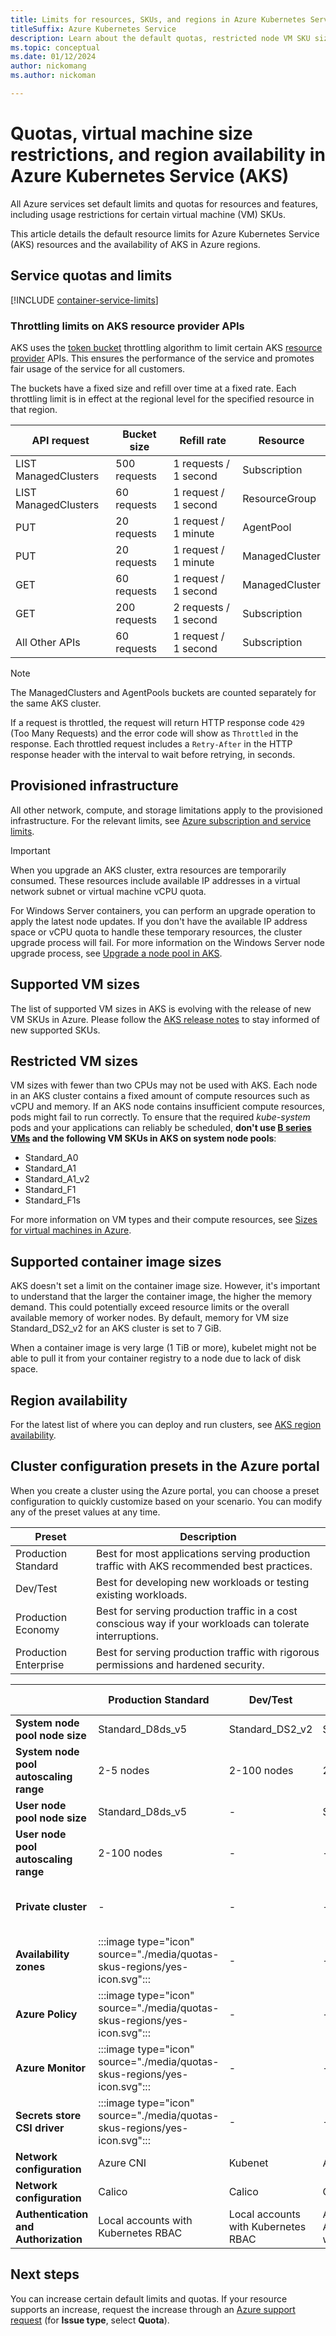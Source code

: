 ```yaml
---
title: Limits for resources, SKUs, and regions in Azure Kubernetes Service (AKS)
titleSuffix: Azure Kubernetes Service
description: Learn about the default quotas, restricted node VM SKU sizes, and region availability of the Azure Kubernetes Service (AKS).
ms.topic: conceptual
ms.date: 01/12/2024
author: nickomang
ms.author: nickoman

---
```


# Quotas, virtual machine size restrictions, and region availability in Azure Kubernetes Service (AKS)

All Azure services set default limits and quotas for resources and features, including usage restrictions for certain virtual machine (VM) SKUs.

This article details the default resource limits for Azure Kubernetes Service (AKS) resources and the availability of AKS in Azure regions.

## Service quotas and limits

[!INCLUDE [container-service-limits](~/reusable-content/ce-skilling/azure/includes/container-service-limits.md)]

### Throttling limits on AKS resource provider APIs

AKS uses the [token bucket](https://en.wikipedia.org/wiki/Token_bucket) throttling algorithm to limit certain AKS [resource provider](/azure/azure-resource-manager/management/resource-providers-and-types) APIs. This ensures the performance of the service and promotes fair usage of the service for all customers.

The buckets have a fixed size and refill over time at a fixed rate. Each throttling limit is in effect at the regional level for the specified resource in that region.

| API request | Bucket size | Refill rate | Resource |
|---|---|---|---|
| LIST ManagedClusters | 500 requests | 1 requests / 1 second | Subscription |
| LIST ManagedClusters | 60 requests | 1 request / 1 second | ResourceGroup |
| PUT | 20 requests | 1 request / 1 minute | AgentPool |
| PUT | 20 requests | 1 request / 1 minute | ManagedCluster |
| GET | 60 requests | 1 request / 1 second | ManagedCluster |
| GET | 200 requests | 2 requests / 1 second | Subscription |
| All Other APIs | 60 requests | 1 request / 1 second | Subscription |

> [!NOTE]
> The ManagedClusters and AgentPools buckets are counted separately for the same AKS cluster.

If a request is throttled, the request will return HTTP response code `429` (Too Many Requests) and the error code will show as `Throttled` in the response. Each throttled request includes a `Retry-After` in the HTTP response header with the interval to wait before retrying, in seconds. 

## Provisioned infrastructure

All other network, compute, and storage limitations apply to the provisioned infrastructure. For the relevant limits, see [Azure subscription and service limits](/azure/azure-resource-manager/management/azure-subscription-service-limits).

> [!IMPORTANT]
> When you upgrade an AKS cluster, extra resources are temporarily consumed. These resources include available IP addresses in a virtual network subnet or virtual machine vCPU quota.
>
> For Windows Server containers, you can perform an upgrade operation to apply the latest node updates. If you don't have the available IP address space or vCPU quota to handle these temporary resources, the cluster upgrade process will fail. For more information on the Windows Server node upgrade process, see [Upgrade a node pool in AKS][nodepool-upgrade].

## Supported VM sizes

The list of supported VM sizes in AKS is evolving with the release of new VM SKUs in Azure. Please follow the [AKS release notes](https://github.com/Azure/AKS/releases) to stay informed of new supported SKUs.

## Restricted VM sizes

VM sizes with fewer than two CPUs may not be used with AKS.
Each node in an AKS cluster contains a fixed amount of compute resources such as vCPU and memory. If an AKS node contains insufficient compute resources, pods might fail to run correctly. To ensure that the required *kube-system* pods and your applications can reliably be scheduled, **don't use [B series VMs][b-series-vm] and the following VM SKUs in AKS on system node pools**:

- Standard_A0
- Standard_A1
- Standard_A1_v2
- Standard_F1
- Standard_F1s

For more information on VM types and their compute resources, see [Sizes for virtual machines in Azure][vm-skus].

## Supported container image sizes

AKS doesn't set a limit on the container image size. However, it's important to understand that the larger the container image, the higher the memory demand. This could potentially exceed resource limits or the overall available memory of worker nodes. By default, memory for VM size Standard_DS2_v2 for an AKS cluster is set to 7 GiB.

When a container image is very large (1 TiB or more), kubelet might not be able to pull it from your container registry to a node due to lack of disk space.

## Region availability

For the latest list of where you can deploy and run clusters, see [AKS region availability][region-availability].

## Cluster configuration presets in the Azure portal

When you create a cluster using the Azure portal, you can choose a preset configuration to quickly customize based on your scenario. You can modify any of the preset values at any time.

| Preset                      | Description                                                            |
|-----------------------------|------------------------------------------------------------------------|
| Production Standard         | Best for most applications serving production traffic with AKS recommended best practices. |
| Dev/Test                    | Best for developing new workloads or testing existing workloads. |
| Production Economy          | Best for serving production traffic in a cost conscious way if your workloads can tolerate interruptions. |
| Production Enterprise       | Best for serving production traffic with rigorous permissions and hardened security. |

|                              | Production Standard |Dev/Test|Production Economy|Production Enterprise|
|------------------------------|---------|--------|--------|--------|
|**System node pool node size**|Standard_D8ds_v5 |Standard_DS2_v2|Standard_D8ds_v5|Standard_D16ds_v5|
|**System node pool autoscaling range**|2-5 nodes|2-100 nodes|2-5 nodes|2-5 nodes|
|**User node pool node size**|Standard_D8ds_v5|-|Standard_D8as_v4|Standard_D8ds_v5|
|**User node pool autoscaling range**|2-100 nodes|-|-|2-100 nodes|
|**Private cluster**|-|-|-|:::image type="icon" source="./media/quotas-skus-regions/yes-icon.svg":::|
|**Availability zones**|:::image type="icon" source="./media/quotas-skus-regions/yes-icon.svg":::|-|-|:::image type="icon" source="./media/quotas-skus-regions/yes-icon.svg":::|
|**Azure Policy**|:::image type="icon" source="./media/quotas-skus-regions/yes-icon.svg":::|-|-|:::image type="icon" source="./media/quotas-skus-regions/yes-icon.svg":::|
|**Azure Monitor**|:::image type="icon" source="./media/quotas-skus-regions/yes-icon.svg":::|-|-|:::image type="icon" source="./media/quotas-skus-regions/yes-icon.svg":::|
|**Secrets store CSI driver**|:::image type="icon" source="./media/quotas-skus-regions/yes-icon.svg":::|-|-|:::image type="icon" source="./media/quotas-skus-regions/yes-icon.svg":::|
|**Network configuration**|Azure CNI|Kubenet|Azure CNI|Azure CNI|
|**Network configuration**|Calico|Calico|Calico|Calico|
|**Authentication and Authorization**|Local accounts with Kubernetes RBAC|Local accounts with Kubernetes RBAC|Azure AD Authentication with Azure RBAC|Azure AD authentication with Azure RBAC|


## Next steps

You can increase certain default limits and quotas. If your resource supports an increase, request the increase through an [Azure support request][azure-support] (for **Issue type**, select **Quota**).

<!-- LINKS - External -->
[azure-support]: https://portal.azure.com/#blade/Microsoft_Azure_Support/HelpAndSupportBlade/newsupportrequest
[region-availability]: https://azure.microsoft.com/global-infrastructure/services/?products=kubernetes-service

<!-- LINKS - Internal -->
[vm-skus]: /azure/virtual-machines/sizes
[nodepool-upgrade]: use-multiple-node-pools.md#upgrade-a-node-pool
[b-series-vm]: /azure/virtual-machines/sizes-b-series-burstable


